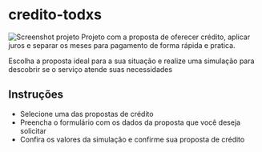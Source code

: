 # credito-todxs

![Screenshot projeto](./assets/video.gif)
Projeto com a proposta de oferecer crédito, aplicar juros e separar os meses para pagamento de forma rápida e pratica.

Escolha a proposta ideal para a sua situação e realize uma simulação para descobrir se o serviço atende suas necessidades

## Instruções

* Selecione uma das propostas de crédito
* Preencha o formulário com os dados da proposta que você deseja solicitar
* Confira os valores da simulação e confirme sua proposta de crédito

